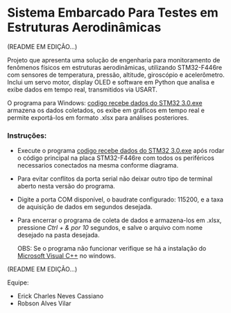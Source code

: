 # Sistema Embarcado Para Testes em Estruturas Aerodinâmicas
(README EM EDIÇÃO...)

Projeto que apresenta uma solução de engenharia para monitoramento de fenômenos físicos em estruturas aerodinâmicas, utilizando STM32-F446re com sensores de temperatura, pressão, altitude, giroscópio e acelerômetro. Inclui um servo motor, display OLED e software em Python que analisa e exibe dados em tempo real, transmitidos via USART. 


O programa para Windows: [codigo recebe dados do STM32 3.0.exe](https://github.com/erickcharlesneves/SEtestesEmEstruturasAerodinamicas/blob/main/19%20-%20versao%209.0-principal-servoMotor-buzzer-potenciometro-mpu6051-BMP281-displayOled/Core/Src/codigo%20recebe%20dados%20do%20STM32%203.0.exe) armazena os dados coletados, os exibe em gráficos em tempo real e permite exportá-los em formato .xlsx para análises posteriores. 

### Instruções:
- Execute o programa [codigo recebe dados do STM32 3.0.exe](https://github.com/erickcharlesneves/SEtestesEmEstruturasAerodinamicas/blob/main/19%20-%20versao%209.0-principal-servoMotor-buzzer-potenciometro-mpu6051-BMP281-displayOled/Core/Src/codigo%20recebe%20dados%20do%20STM32%203.0.exe) após rodar o código principal na placa STM32-F446re com todos os periféricos necessarios conectados na mesma conforme diagrama.
- Para evitar conflitos da porta serial não deixar outro tipo de terminal aberto nesta versão do programa. 
- Digite a porta COM disponível, o baudrate configurado: 115200, e a taxa de aquisição de dados em segundos desejada.  
- Para encerrar o programa de coleta de dados e armazena-los em .xlsx, pressione *Ctrl + & por 10* segundos, e salve o arquivo com nome desejado na pasta desejada.

  OBS: Se o programa não funcionar verifique se há a instalação do [Microsoft Visual C++](https://learn.microsoft.com/pt-br/cpp/windows/latest-supported-vc-redist?view=msvc-170) no windows. 

 (README EM EDIÇÃO...)

Equipe:  
- Erick Charles Neves Cassiano
- Robson Alves Vilar
         
